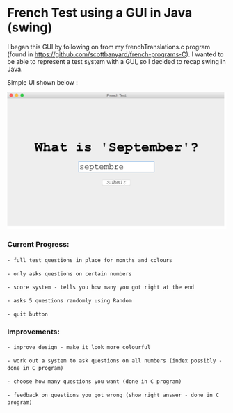 # French Test using a GUI in Java (swing)

I began this GUI by following on from my frenchTranslations.c program (found in https://github.com/scottbanyard/french-programs-C).
I wanted to be able to represent a test system with a GUI, so I decided to recap swing in Java.

Simple UI shown below :

![alt text](https://github.com/scottbanyard/french-gui-test-java/blob/master/images/simpleUI.png "a test of month knowledge")

### Current Progress:

`- full test questions in place for months and colours`

`- only asks questions on certain numbers`

`- score system - tells you how many you got right at the end`

`- asks 5 questions randomly using Random`

`- quit button`

### Improvements:

`- improve design - make it look more colourful`

`- work out a system to ask questions on all numbers (index possibly - done in C program)`

`- choose how many questions you want (done in C program)`

`- feedback on questions you got wrong (show right answer - done in C program)`
